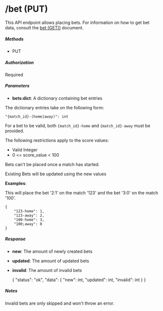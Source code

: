 # /bet (PUT)

This API endpoint allows placing bets.
For information on how to get bet data, consult the
[bet (GET))](bet-get.md) document.

##### Methods

* PUT

##### Authorization

Required

##### Parameters

* **bets:dict**: A dictionary containing bet entries

The dictionary entries take on the following form:

    "{match_id}-(home|away)": int
    
For a bet to be valid, both ```{match_id}-home``` and ```{match_id}-away```
must be provided.

The following restrictions apply to the score values:

* Valid Integer
* 0 <= score_value < 100

Bets can't be placed once a match has started.

Existing Bets will be updated using the new values

**Examples**:

This will place the bet '2:1' on the match '123'
and the bet '3:0' on the match '100'.


    {
        "123-home": 1,
        "123-away": 2,
        "100-home": 3,
        "100;away": 0
    }

##### Response

* **new**: The amount of newly created bets
* **updated**: The amount of updated bets
* **invalid**: The amount of invalid bets


    {
        "status": "ok",
        "data": {
            "new": int,
            "updated": int,
            "invalid": int
        }
    }

##### Notes

Invalid bets are only skipped and won't throw an error.
